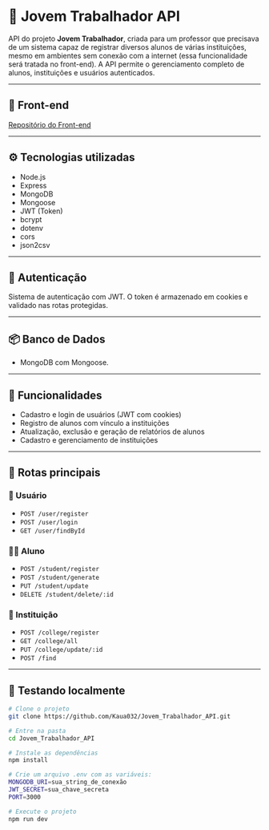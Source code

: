 # 🧠 Jovem Trabalhador API

API do projeto **Jovem Trabalhador**, criada para um professor que precisava de um sistema capaz de registrar diversos alunos de várias instituições, mesmo em ambientes sem conexão com a internet (essa funcionalidade será tratada no front-end). A API permite o gerenciamento completo de alunos, instituições e usuários autenticados.

---

## 🔗 Front-end

[Repositório do Front-end](https://github.com/Kaua032/Jovem_Trabalhador_Front_End)

---

## ⚙️ Tecnologias utilizadas

- Node.js
- Express
- MongoDB
- Mongoose
- JWT (Token)
- bcrypt
- dotenv
- cors
- json2csv

---

## 🔐 Autenticação

Sistema de autenticação com JWT. O token é armazenado em cookies e validado nas rotas protegidas.

---

## 📦 Banco de Dados

- MongoDB com Mongoose.

---

## 📌 Funcionalidades

- Cadastro e login de usuários (JWT com cookies)
- Registro de alunos com vínculo a instituições
- Atualização, exclusão e geração de relatórios de alunos
- Cadastro e gerenciamento de instituições

---

## 📄 Rotas principais

### 👤 Usuário
- `POST /user/register`
- `POST /user/login`
- `GET /user/findById`

### 🧑‍🎓 Aluno
- `POST /student/register`
- `POST /student/generate`
- `PUT /student/update`
- `DELETE /student/delete/:id`

### 🏫 Instituição
- `POST /college/register`
- `GET /college/all`
- `PUT /college/update/:id`
- `POST /find`

---

## 🧪 Testando localmente

```bash
# Clone o projeto
git clone https://github.com/Kaua032/Jovem_Trabalhador_API.git

# Entre na pasta
cd Jovem_Trabalhador_API

# Instale as dependências
npm install

# Crie um arquivo .env com as variáveis:
MONGODB_URI=sua_string_de_conexão
JWT_SECRET=sua_chave_secreta
PORT=3000

# Execute o projeto
npm run dev

